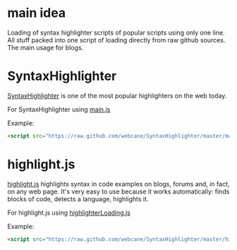 main idea
=================
Loading of syntax highlighter scripts of popular scripts using only one line.
All stuff packed into one script of loading directly from raw github sources.
The main usage for blogs.


SyntaxHighlighter
=================
[SyntaxHighlighter](https://github.com/alexgorbatchev/SyntaxHighlighter "SyntaxHighlighter on GitHub")
 is one of the most popular highlighters on the web today.  


For SyntaxHighlighter using [main.js](https://github.com/webcane/SyntaxHighlighter/blob/master/main.js)

Example:
```html
<script src="https://raw.github.com/webcane/SyntaxHighlighter/master/main.js" type="text/javascript"></script>
```

highlight.js
=================
[highlight.js](https://github.com/isagalaev/highlight.js "highlight.js on GitHub") highlights syntax in code examples on blogs, forums and, in fact, on any web page. It's very easy to use because it works automatically: finds blocks of code, detects a language, highlights it.


For highlight.js using [highlighterLoading.js](https://github.com/webcane/SyntaxHighlighter/blob/master/highlighterLoading.js)

Example:
```html
<script src="https://raw.github.com/webcane/SyntaxHighlighter/master/highlighterHighlight.js" type="text/javascript"></script>
```
